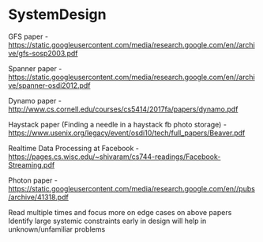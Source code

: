 # SystemDesign
GFS paper - https://static.googleusercontent.com/media/research.google.com/en//archive/gfs-sosp2003.pdf

Spanner paper - https://static.googleusercontent.com/media/research.google.com/en//archive/spanner-osdi2012.pdf

Dynamo paper - http://www.cs.cornell.edu/courses/cs5414/2017fa/papers/dynamo.pdf

Haystack paper (Finding a needle in a haystack fb photo storage) - https://www.usenix.org/legacy/event/osdi10/tech/full_papers/Beaver.pdf

Realtime Data Processing at Facebook - https://pages.cs.wisc.edu/~shivaram/cs744-readings/Facebook-Streaming.pdf

Photon paper - https://static.googleusercontent.com/media/research.google.com/en//pubs/archive/41318.pdf

Read multiple times and focus more on edge cases on above papers
Identify large systemic constraints early in design will help in unknown/unfamiliar problems
